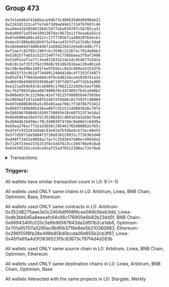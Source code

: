 ## Group 473

```0xe83bd509558e5f3f97c19d7e7bf9c0e56fbaaaf4
0x7e1eb464f41b6bace9db73cd89835d6d0d90eb22
0x2343d1322ceffe7ebf3d9ad49d17134fbf607c46
0xa94e41b5056615bdc5d77a5e65978fc5b703ca31
0x8abb972a55441891387dac9673e11f4eaa6a55cd
0x87eb906a88ca912cc17f7705bf1a480207b5ec61
0x4ec67d86e0b26b973a74acad35fd7a1324bc3da0
0x18ebe04d7dd8b4dbf1a50d228412e5e8c4d6cff1
0xf2ae7c82705c198fcbc3596c22267ac701de66b3
0x520257feb53cb2372407f41758bbbea3f9af3490
0x53dfe1ef1a77c3ea931832e14e1dcd546731b82a
0x0c8c2af35f2f62c99d8c953d62616aa130a961e8
0xc58c4ed9be1891fee97b5bcc0a3c969ea5152d7b
0xd015f33c9b1d7744991240dd14bc4f7353f34073
0x05af41ff065be6b8c9f9c6d8226ce418307e1a2e
0xdbbf0b49969359506a8f19ffd97fa4ffd2b3e909
0xe221ad59e03c8ca6809c176621221039c5eef50b
0xcfb2f8035abea8874006f0cd4740917bd1a940b2
0x986e03c9c2129dec42ef7d115fb0895b947565be
0x206564f247a168fb1487df66b6c017593fc40009
0xb97e68084b56a5c85e65aae766c7f3d78b753412
0x0b03f189b005d16ea86fc5515214d6036d8c707e
0x5b02667698401d395739893b18c607523f3e3da2
0x6b4608ae26e5fe135200202cd09163a3a58e7ba4
0x3b944b16d58ec70c348038747d6c9e86bfc6dd9a
0xb9aa276ac772e1d3650c295401765d90062e765c
0x4fefc915241b9a0c03e93afbfdbe8cb73ec40e55
0x577d5971de5884f2f39e830229931c7726363d40
0xd48ff34d1e4058ac7ac7c25d2647e08ec49416a2
0x7126f23ee237b253f8c5dd7613cc204796e9c0a8
0xb54392241ce19ce91af15ad703123d8ac72e78a8
```
<details>
<summary>Transactions:</summary>

Hashes: 

Wallet: 0xe83bd509558e5f3f97c19d7e7bf9c0e56fbaaaf4

       Hash: 0x4465db708aaf0fc1b23efb1e6a0cd5f7a9c8231f55fd6a156be16d9114bb90a3
         - source chain: Arbitrum
         - destination chain: Linea
         - project: Stargate
         - contract: 0x352d8275aae3e0c2404d9f68f6cee084b5beb3dd
         - value USD: 19.03592023
       Hash: 0xbe22695f534ee843145d3d90e2680253a91bf8d02c19d050b1853d1a3156423e
         - source chain: Arbitrum
         - destination chain: Linea
         - project: Stargate
         - contract: 0x352d8275aae3e0c2404d9f68f6cee084b5beb3dd
         - value USD: 289.090121078
       Hash: 0x7d7b5168502ce6b01fa3cf8177b9304e342dad1956d1cf7caf5b59763574394f
         - source chain: Linea
         - destination chain: Arbitrum
         - project: Merkly
         - contract: 0xdb3bb6d5a8eeeafc64c66c176900e6b82b23dd5f
       Hash: 0x127e85234bdcb37f6d922256bd25802be455bfc7007a6990010109f2b54b0088
         - source chain: Arbitrum
         - destination chain: BNB Chain
         - project: Stargate
         - contract: 0x352d8275aae3e0c2404d9f68f6cee084b5beb3dd
         - value USD: 1377.94542719
       Hash: 0xa45675216c30caba39546ec9c8f1c54e840e9d862c6aa9e603d4ec68db78cad0
         - source chain: BNB Chain
         - destination chain: Optimism
         - project: Stargate
         - contract: 0x6694340fc020c5e6b96567843da2df01b2ce1eb6
         - value USD: 1359.381224546
       Hash: 0x0753499246d6da61043b25939a2026f250ef11259477ebfad229857b7c4927d9
         - source chain: Arbitrum
         - destination chain: Optimism
         - project: Stargate
         - contract: 0x352d8275aae3e0c2404d9f68f6cee084b5beb3dd
         - value USD: 34267.267691089
       Hash: 0x1c0cf624cc013278f9a95a8d6ee85e045fef91473612f41d4ef555e4ff46ea7f
         - source chain: Optimism
         - destination chain: Base
         - project: Stargate
         - contract: 0x701a95707a0290ac8b90b3719e8ee5b210360883
         - value USD: 35567.165385227
       Hash: 0x8790e6e686a8040514abb622b98d709a57dd519fccd3a8c1cfa18c600d7d2c7f
         - source chain: Ethereum
         - destination chain: Linea
         - project: Stargate
         - contract: 0x296f55f8fb28e498b858d0bcda06d955b2cb3f97
         - value USD: 1838.628966795
       Hash: 0xccf2cce6f3ce5a1985423dffe282d54bdebbbe5d0a9f3668c652d81ac303b931
         - source chain: Linea
         - destination chain: Arbitrum
         - project: Stargate
         - contract: 0x45f1a95a4d3f3836523f5c83673c797f4d4d263b
         - value USD: 868.012822035
Wallet: 0x7e1eb464f41b6bace9db73cd89835d6d0d90eb22

       Hash:0x3a52e8470ffbf9d3c786bc37d1c14a19ad8781e7d7e1f3aaec4e0572a7e21ac1
         - source chain: Arbitrum
         - destination chain: Linea
         - project: Stargate
         - contract: 0x352d8275aae3e0c2404d9f68f6cee084b5beb3dd
         - value USD: 18.44433515
       Hash:0x7ccdfa4dc260f9130634106f00ac78a5c8dce5921472eec7c3ffcec6cc1af120
         - source chain: Arbitrum
         - destination chain: Linea
         - project: Stargate
         - contract: 0x352d8275aae3e0c2404d9f68f6cee084b5beb3dd
         - value USD: 289.50276326
       Hash:0x97fa858d899e1dfd2faac396dcfb777fd9b0fc85c705a2e3c957a46132d32e23
         - source chain: Linea
         - destination chain: Arbitrum
         - project: Merkly
         - contract: 0xdb3bb6d5a8eeeafc64c66c176900e6b82b23dd5f
       Hash:0x1d91a4b56be9d35b7cc8774d53d951a978afb51c9f921e42699ef27babe4b40c
         - source chain: Arbitrum
         - destination chain: BNB Chain
         - project: Stargate
         - contract: 0x352d8275aae3e0c2404d9f68f6cee084b5beb3dd
         - value USD: 1329.550630241
       Hash:0x87f53caf1b88e3aa3719deb20f0d9fb20807b3640356575798f36ea2a7856d70
         - source chain: BNB Chain
         - destination chain: Optimism
         - project: Stargate
         - contract: 0x6694340fc020c5e6b96567843da2df01b2ce1eb6
         - value USD: 1311.221182825
       Hash:0x40bede7bb7d2cfc946e5038aa21213ab3fa15df985b554a2899eb3e2415d1fba
         - source chain: Arbitrum
         - destination chain: Optimism
         - project: Stargate
         - contract: 0x352d8275aae3e0c2404d9f68f6cee084b5beb3dd
         - value USD: 35815.871625942
       Hash:0x60bbd4a1a6c16ff1450eace240e2cd5760c2b683da9e9584dcb8c76eece2634b
         - source chain: Optimism
         - destination chain: Base
         - project: Stargate
         - contract: 0x701a95707a0290ac8b90b3719e8ee5b210360883
         - value USD: 36986.588335901
       Hash:0x3a071f3cc450004331a4dd3a060e741221796a97313226d64b0c866ddab41637
         - source chain: Ethereum
         - destination chain: Linea
         - project: Stargate
         - contract: 0x296f55f8fb28e498b858d0bcda06d955b2cb3f97
         - value USD: 1719.981327229
       Hash:0x2a138a9855c1923b1e335f4fdc30420ef7d010f522742a445ceabdc3e2a79de7
         - source chain: Linea
         - destination chain: Arbitrum
         - project: Stargate
         - contract: 0x45f1a95a4d3f3836523f5c83673c797f4d4d263b
         - value USD: 745.415692259
Wallet: 0x2343d1322ceffe7ebf3d9ad49d17134fbf607c46

       Hash:0x47776468886713e5a64da42b82b5346199092808f4e5eb6c81737dd80ffbf878
         - source chain: Arbitrum
         - destination chain: Linea
         - project: Stargate
         - contract: 0x352d8275aae3e0c2404d9f68f6cee084b5beb3dd
         - value USD: 18.521619601
       Hash:0x45aafa967ae588f0a4b7934cf5928f9762760cf101cc87bb95e6a2724ad55db2
         - source chain: Arbitrum
         - destination chain: Linea
         - project: Stargate
         - contract: 0x352d8275aae3e0c2404d9f68f6cee084b5beb3dd
         - value USD: 291.015500599
       Hash:0xa962e6a31e83553b6c0ea9b496cbf82bbfe8009dbe777bcd60de4c07f5b23793
         - source chain: Linea
         - destination chain: Arbitrum
         - project: Merkly
         - contract: 0xdb3bb6d5a8eeeafc64c66c176900e6b82b23dd5f
       Hash:0x7461f568d61a94eeab3c21a3149e21e22bee1c6ec9de448e400060d93b46ab45
         - source chain: Arbitrum
         - destination chain: BNB Chain
         - project: Stargate
         - contract: 0x352d8275aae3e0c2404d9f68f6cee084b5beb3dd
         - value USD: 1598.426984528
       Hash:0x038554dbffaf492ac7b72f64541bd5826550d5113227c68318208d9aaa52eda6
         - source chain: BNB Chain
         - destination chain: Optimism
         - project: Stargate
         - contract: 0x6694340fc020c5e6b96567843da2df01b2ce1eb6
         - value USD: 1575.471606975
       Hash:0x9a073bab0017f1bb2f7f8eabcb472222c1083bb0755309acff9b2e8eefed196a
         - source chain: Arbitrum
         - destination chain: Optimism
         - project: Stargate
         - contract: 0x352d8275aae3e0c2404d9f68f6cee084b5beb3dd
         - value USD: 33159.170887761
       Hash:0x3da479664ac68ff80e16fb3821baef1661c6800807d702e7679a230c64a42b15
         - source chain: Optimism
         - destination chain: Base
         - project: Stargate
         - contract: 0x701a95707a0290ac8b90b3719e8ee5b210360883
         - value USD: 34600.163856475
       Hash:0xe286a5fde2b23eb934a5aa58dc84b1f57308e00743bb941fc8fe60781013d03b
         - source chain: Ethereum
         - destination chain: Linea
         - project: Stargate
         - contract: 0x296f55f8fb28e498b858d0bcda06d955b2cb3f97
         - value USD: 1926.736245629
       Hash:0x74b83c09f7e02cf533832cf591169ae260289edac99cf2f48a6206b183fd7f74
         - source chain: Linea
         - destination chain: Arbitrum
         - project: Stargate
         - contract: 0x45f1a95a4d3f3836523f5c83673c797f4d4d263b
         - value USD: 955.76275466
Wallet: 0xa94e41b5056615bdc5d77a5e65978fc5b703ca31

       Hash:0x68eaf072ffe9afccad7f0b1a81d7fcfebe1d4e797ec4eaf455bcb90c08e76cfd
         - source chain: Arbitrum
         - destination chain: Linea
         - project: Stargate
         - contract: 0x352d8275aae3e0c2404d9f68f6cee084b5beb3dd
         - value USD: 19.49905194
       Hash:0x14ef2832f037acafcc106cfca37a4cd1e9b645a65f0c86f387b2705ddeccf3d2
         - source chain: Arbitrum
         - destination chain: Linea
         - project: Stargate
         - contract: 0x352d8275aae3e0c2404d9f68f6cee084b5beb3dd
         - value USD: 20.145431517
       Hash:0x0f4cac728725daa48a57673779897c844569f44e62a189f5c8cbb96f6920e47f
         - source chain: Linea
         - destination chain: Arbitrum
         - project: Merkly
         - contract: 0xdb3bb6d5a8eeeafc64c66c176900e6b82b23dd5f
       Hash:0x7104eabb968969d4d0250b96489d9e9417a3dd700f567d12f3328359490ce05b
         - source chain: Arbitrum
         - destination chain: BNB Chain
         - project: Stargate
         - contract: 0x352d8275aae3e0c2404d9f68f6cee084b5beb3dd
         - value USD: 1399.440236806
       Hash:0xd8ed9043c6eaa8f4c232a7caf788fafc7c2d4991e7f4df30cd1214b526b91024
         - source chain: BNB Chain
         - destination chain: Optimism
         - project: Stargate
         - contract: 0x6694340fc020c5e6b96567843da2df01b2ce1eb6
         - value USD: 1387.30416753
       Hash:0x05460f3234c3f5f41d1eceb10b9ec95293e409853ebc3c6fe6265db8fb10f8f9
         - source chain: Arbitrum
         - destination chain: Optimism
         - project: Stargate
         - contract: 0x352d8275aae3e0c2404d9f68f6cee084b5beb3dd
         - value USD: 31912.424605567
       Hash:0x3c75619705077bc90393cac22672ff28bfc7004c8c1487244aadedd25ac3e5e2
         - source chain: Optimism
         - destination chain: Base
         - project: Stargate
         - contract: 0x701a95707a0290ac8b90b3719e8ee5b210360883
         - value USD: 33245.959823571
       Hash:0xe6009baccaa084a5ee77e102ac692b33677010c2775f320b8f85b23dc48841cc
         - source chain: Ethereum
         - destination chain: Linea
         - project: Stargate
         - contract: 0x296f55f8fb28e498b858d0bcda06d955b2cb3f97
         - value USD: 1837.596584774
       Hash:0xa66aad96dd615fbc4e72dde17274b6b74df44bdb760acfa3b7324171702bf3a5
         - source chain: Linea
         - destination chain: Arbitrum
         - project: Stargate
         - contract: 0x45f1a95a4d3f3836523f5c83673c797f4d4d263b
         - value USD: 831.424252334
Wallet: 0x8abb972a55441891387dac9673e11f4eaa6a55cd

       Hash:0x491b24876289f1bb7918e4f3d83005555a4cdf6e6d9aa2dcec33653fb7bb84dc
         - source chain: Arbitrum
         - destination chain: Linea
         - project: Stargate
         - contract: 0x352d8275aae3e0c2404d9f68f6cee084b5beb3dd
         - value USD: 18.778054144
       Hash:0xc915564eb0d34f61572041fb81ae720ffa6a730cca625704596a8e57e7c32b99
         - source chain: Arbitrum
         - destination chain: Linea
         - project: Stargate
         - contract: 0x352d8275aae3e0c2404d9f68f6cee084b5beb3dd
         - value USD: 23.006430754
       Hash:0xdccbc96db912e94ed989d5cf0acf276a0e9a6147041d148401031e84f241ea4c
         - source chain: Linea
         - destination chain: Optimism
         - project: Merkly
         - contract: 0xdb3bb6d5a8eeeafc64c66c176900e6b82b23dd5f
       Hash:0x49b754a06ce0d629fca6afea1cb2ef55081d8bba5fa28a64182f0aa6cddf5347
         - source chain: Arbitrum
         - destination chain: BNB Chain
         - project: Stargate
         - contract: 0x352d8275aae3e0c2404d9f68f6cee084b5beb3dd
         - value USD: 1616.05602498
       Hash:0xdb517b2ed7b433d897d916ecc1366b75c0c9e03299bc67529447b042435b227f
         - source chain: BNB Chain
         - destination chain: Optimism
         - project: Stargate
         - contract: 0x6694340fc020c5e6b96567843da2df01b2ce1eb6
         - value USD: 1598.468403429
       Hash:0x4bf58f8378c25135ec3bb8d6066451b777538242e284bb5c0cf78d69b1f86465
         - source chain: Arbitrum
         - destination chain: Optimism
         - project: Stargate
         - contract: 0x352d8275aae3e0c2404d9f68f6cee084b5beb3dd
         - value USD: 33540.082557057
       Hash:0x807fa4b0721d9de4e526659690f0efacc91563cb1352fa293f357d1ce13e58e3
         - source chain: Optimism
         - destination chain: Base
         - project: Stargate
         - contract: 0x701a95707a0290ac8b90b3719e8ee5b210360883
         - value USD: 35074.657493062
       Hash:0x30c9582cf526b2ffc4d1540f2c6d4e5a95b4f9fe60f23ad920604fd653754bc7
         - source chain: Ethereum
         - destination chain: Linea
         - project: Stargate
         - contract: 0x296f55f8fb28e498b858d0bcda06d955b2cb3f97
         - value USD: 1846.731940326
       Hash:0x73debe0ab94c8384cfffdc788427796bb0d0961a3a65e7114531cb8663151a66
         - source chain: Linea
         - destination chain: Arbitrum
         - project: Stargate
         - contract: 0x45f1a95a4d3f3836523f5c83673c797f4d4d263b
         - value USD: 869.653392029
Wallet: 0x87eb906a88ca912cc17f7705bf1a480207b5ec61

       Hash:0x8e01b07889c4095eddf7233fa2251087576b69ef1c9981986e7b26156d64e55c
         - source chain: Arbitrum
         - destination chain: Linea
         - project: Stargate
         - contract: 0x352d8275aae3e0c2404d9f68f6cee084b5beb3dd
         - value USD: 19.237420792
       Hash:0x10f5a6d277b3fbd32deaef301675b5ad82b548a5035e1077e837e7a22cb394e3
         - source chain: Arbitrum
         - destination chain: Linea
         - project: Stargate
         - contract: 0x352d8275aae3e0c2404d9f68f6cee084b5beb3dd
         - value USD: 20.360675179
       Hash:0xa5bf661644aed911412f717a6ea57623118909661433678f57f388d52c9064c3
         - source chain: Linea
         - destination chain: Optimism
         - project: Merkly
         - contract: 0xdb3bb6d5a8eeeafc64c66c176900e6b82b23dd5f
       Hash:0x3c139a5832a627f0bdf7461eb78bd7501e023de0cd644bdfb07339477a31397f
         - source chain: Arbitrum
         - destination chain: BNB Chain
         - project: Stargate
         - contract: 0x352d8275aae3e0c2404d9f68f6cee084b5beb3dd
         - value USD: 1339.159313133
       Hash:0x42fac55e02d7cec4f77f67b3c7b2cf474fefa81b5d7f782f61e393ade7a94763
         - source chain: BNB Chain
         - destination chain: Optimism
         - project: Stargate
         - contract: 0x6694340fc020c5e6b96567843da2df01b2ce1eb6
         - value USD: 1322.893968202
       Hash:0x7c014cac85932bbbe1918e90515447bbdcf68d8a3df4bda1251dcbfc4aa2e3f5
         - source chain: Arbitrum
         - destination chain: Optimism
         - project: Stargate
         - contract: 0x352d8275aae3e0c2404d9f68f6cee084b5beb3dd
         - value USD: 34776.035644852
       Hash:0xed9cb97dd9ffb8c3a2502202f41725da0278c36d93a23d341c17632fbe9193c7
         - source chain: Optimism
         - destination chain: Base
         - project: Stargate
         - contract: 0x701a95707a0290ac8b90b3719e8ee5b210360883
         - value USD: 36020.337281088
       Hash:0x03ac835c315245e1f70af65914f9f7226702b3352fcfc519aa5eeede7b1603a8
         - source chain: Ethereum
         - destination chain: Linea
         - project: Stargate
         - contract: 0x296f55f8fb28e498b858d0bcda06d955b2cb3f97
         - value USD: 1841.200786455
       Hash:0x546386e633d15dcdbbc78b078dfb184d06e9fc425c4c35188ce8c4d1e1015bcc
         - source chain: Linea
         - destination chain: Arbitrum
         - project: Stargate
         - contract: 0x45f1a95a4d3f3836523f5c83673c797f4d4d263b
         - value USD: 876.199734142
Wallet: 0x4ec67d86e0b26b973a74acad35fd7a1324bc3da0

       Hash:0x2e12615bc4fb7126a88c32ff88db92d2b0528e07d1927853170a0c956e3fe753
         - source chain: Arbitrum
         - destination chain: Linea
         - project: Stargate
         - contract: 0x352d8275aae3e0c2404d9f68f6cee084b5beb3dd
         - value USD: 19.544676413
       Hash:0x3973de42359e3c1959568e53db4aec65f3271439ea8d379f08ad335bb1386f9d
         - source chain: Arbitrum
         - destination chain: Linea
         - project: Stargate
         - contract: 0x352d8275aae3e0c2404d9f68f6cee084b5beb3dd
         - value USD: 23.004607042
       Hash:0x69cbf25b1ddaac0b61a7ab82995dd9c2f7e7283abf182bcaaf44fde71d6930e1
         - source chain: Linea
         - destination chain: Optimism
         - project: Merkly
         - contract: 0xdb3bb6d5a8eeeafc64c66c176900e6b82b23dd5f
       Hash:0xaa69b33a91b7997558e09e21448364dc03be44870fe36603354e44a5d2bcc688
         - source chain: Arbitrum
         - destination chain: BNB Chain
         - project: Stargate
         - contract: 0x352d8275aae3e0c2404d9f68f6cee084b5beb3dd
         - value USD: 1284.577777622
       Hash:0xe37ebb0a4a9264d9596db29ea22a6fe621d5d967d08a8c70370a9c5a3db1411f
         - source chain: BNB Chain
         - destination chain: Optimism
         - project: Stargate
         - contract: 0x6694340fc020c5e6b96567843da2df01b2ce1eb6
         - value USD: 1271.650489592
       Hash:0x531befc00fba7c7f9cf3a9327b4de991fd0701fd0adc12bb3a53e325aa7ec573
         - source chain: Arbitrum
         - destination chain: Optimism
         - project: Stargate
         - contract: 0x352d8275aae3e0c2404d9f68f6cee084b5beb3dd
         - value USD: 35392.992809532
       Hash:0x0b841b07064a7666dc87b0b66f4a5b27d6dbbe6ff823cdcfc26a20556366d918
         - source chain: Optimism
         - destination chain: Base
         - project: Stargate
         - contract: 0x701a95707a0290ac8b90b3719e8ee5b210360883
         - value USD: 36583.687263404
       Hash:0xd266722b2bc77769a7ac07979db237197e835aac1aa7a002a0d04840004a84db
         - source chain: Ethereum
         - destination chain: Linea
         - project: Stargate
         - contract: 0x296f55f8fb28e498b858d0bcda06d955b2cb3f97
         - value USD: 1718.134045301
       Hash:0x81aed3dcc6d31f21902d12c636ddedeabc06c883936f5365388567c43d826101
         - source chain: Linea
         - destination chain: Arbitrum
         - project: Stargate
         - contract: 0x45f1a95a4d3f3836523f5c83673c797f4d4d263b
         - value USD: 709.6695555
Wallet: 0x18ebe04d7dd8b4dbf1a50d228412e5e8c4d6cff1

       Hash:0x48eb114ddf8a982d464844977ddfa62f9ac2d72596f202b790a720914b769c76
         - source chain: Arbitrum
         - destination chain: Linea
         - project: Stargate
         - contract: 0x352d8275aae3e0c2404d9f68f6cee084b5beb3dd
         - value USD: 20.548297244
       Hash:0x116d4f06475855e2d35d591ba88acf32f62b871549d0e6b192c4e762a23db5ea
         - source chain: Arbitrum
         - destination chain: Linea
         - project: Stargate
         - contract: 0x352d8275aae3e0c2404d9f68f6cee084b5beb3dd
         - value USD: 20.656394535
       Hash:0x438fbba5a0cc290ef70e6cca94c6f30faab2e62c4ed7b76634de50fe7a3e26c2
         - source chain: Linea
         - destination chain: Base
         - project: Merkly
         - contract: 0xdb3bb6d5a8eeeafc64c66c176900e6b82b23dd5f
       Hash:0xeabe438ad82f4a25c321aaf0447c6eb97340247c3e56f7d986ba0ec1ce1448b6
         - source chain: Arbitrum
         - destination chain: BNB Chain
         - project: Stargate
         - contract: 0x352d8275aae3e0c2404d9f68f6cee084b5beb3dd
         - value USD: 1474.802108842
       Hash:0x05835f98eca3f9a9c0cfc0cd43770298d35b8921086e3681d0d04bfff8a03a62
         - source chain: BNB Chain
         - destination chain: Optimism
         - project: Stargate
         - contract: 0x6694340fc020c5e6b96567843da2df01b2ce1eb6
         - value USD: 1452.787442376
       Hash:0xe3f268f8b607f77285fe87e6ab4d3ddd1228878821da0e756d87dcd4c01d4aa0
         - source chain: Arbitrum
         - destination chain: Optimism
         - project: Stargate
         - contract: 0x352d8275aae3e0c2404d9f68f6cee084b5beb3dd
         - value USD: 33975.505511942
       Hash:0x80b6d47df7825d5c13c72efe9e0eb9e335b8f588349599ec1985040f5b9f3c27
         - source chain: Optimism
         - destination chain: Base
         - project: Stargate
         - contract: 0x701a95707a0290ac8b90b3719e8ee5b210360883
         - value USD: 35360.654397411
       Hash:0x6834415bb02ed5e2c8a529acaf1be1782fb718627333fb2112ba4978f754664d
         - source chain: Ethereum
         - destination chain: Linea
         - project: Stargate
         - contract: 0x296f55f8fb28e498b858d0bcda06d955b2cb3f97
         - value USD: 1814.052528747
       Hash:0xf50895674edcd337ca6851d92f6054f91bf5c46d2077ae1d108fa3e767fe755a
         - source chain: Linea
         - destination chain: Arbitrum
         - project: Stargate
         - contract: 0x45f1a95a4d3f3836523f5c83673c797f4d4d263b
         - value USD: 849.302573893
Wallet: 0xf2ae7c82705c198fcbc3596c22267ac701de66b3

       Hash:0xeec82a2a150ff84eb23c48e8fc51e012a986d6e8b53d6652e6bacfa00b4a56e6
         - source chain: Arbitrum
         - destination chain: Linea
         - project: Stargate
         - contract: 0x352d8275aae3e0c2404d9f68f6cee084b5beb3dd
         - value USD: 19.464222439
       Hash:0x015e7e00ecc464c183443438da479588e464a4e0c028dc8b8e8a3f6dc8b81761
         - source chain: Arbitrum
         - destination chain: Linea
         - project: Stargate
         - contract: 0x352d8275aae3e0c2404d9f68f6cee084b5beb3dd
         - value USD: 22.241953475
       Hash:0xc61c6a62e413bb9b7fc4442a5380b58583e391eb371fed55bc251f847cb8d643
         - source chain: Linea
         - destination chain: Optimism
         - project: Merkly
         - contract: 0xdb3bb6d5a8eeeafc64c66c176900e6b82b23dd5f
       Hash:0x92a571e59867b705a3761113b8a6a356f17f4ce34146efb54fadf384dde4d440
         - source chain: Arbitrum
         - destination chain: BNB Chain
         - project: Stargate
         - contract: 0x352d8275aae3e0c2404d9f68f6cee084b5beb3dd
         - value USD: 1348.565250254
       Hash:0x44c89491bf327bcabf4373eb9081b5472d3d33248d848544c70809811c823809
         - source chain: BNB Chain
         - destination chain: Optimism
         - project: Stargate
         - contract: 0x6694340fc020c5e6b96567843da2df01b2ce1eb6
         - value USD: 1327.000040248
       Hash:0xa8bb3edf8e85262ce1c94297243094c78d53c5403ac7ecc0a285c0e99fbe6109
         - source chain: Arbitrum
         - destination chain: Optimism
         - project: Stargate
         - contract: 0x352d8275aae3e0c2404d9f68f6cee084b5beb3dd
         - value USD: 33228.479216963
       Hash:0xf69237ff2bbaeec4d641ca450287316950b49d1a32f2d828fbeead06309ec3b9
         - source chain: Optimism
         - destination chain: Base
         - project: Stargate
         - contract: 0x701a95707a0290ac8b90b3719e8ee5b210360883
         - value USD: 34502.51043197
       Hash:0x0d1d7ee93b41d43ffabec5fa968efff0ee55710034deae68708e510efefec989
         - source chain: Ethereum
         - destination chain: Linea
         - project: Stargate
         - contract: 0x296f55f8fb28e498b858d0bcda06d955b2cb3f97
         - value USD: 1766.09240234
       Hash:0xd8219d637800ef66bbd35f110f710dbf63f20c6e3f4fe51181733406d2642047
         - source chain: Linea
         - destination chain: Arbitrum
         - project: Stargate
         - contract: 0x45f1a95a4d3f3836523f5c83673c797f4d4d263b
         - value USD: 795.023219172
Wallet: 0x520257feb53cb2372407f41758bbbea3f9af3490

       Hash:0xd516d9f0a541ff5afcaca9d383fe6304d74ee1768945c3599844de6efdac0b50
         - source chain: Arbitrum
         - destination chain: Linea
         - project: Stargate
         - contract: 0x352d8275aae3e0c2404d9f68f6cee084b5beb3dd
         - value USD: 19.192566512
       Hash:0xbf8c71ebe678845c645a227b4f64ef064f84639c0126ef5dc3561de05fc8a5e5
         - source chain: Arbitrum
         - destination chain: Linea
         - project: Stargate
         - contract: 0x352d8275aae3e0c2404d9f68f6cee084b5beb3dd
         - value USD: 22.030984958
       Hash:0x6bd3a52df8fd55da9714e3692bbe496ea0c26a78f3efabb1ffb34884056aa7b1
         - source chain: Linea
         - destination chain: Base
         - project: Merkly
         - contract: 0xdb3bb6d5a8eeeafc64c66c176900e6b82b23dd5f
       Hash:0xf8692dd0feabab607e8032a9b4f8d23bc6ebdce5671fcec9e03bc425a383fed8
         - source chain: Arbitrum
         - destination chain: BNB Chain
         - project: Stargate
         - contract: 0x352d8275aae3e0c2404d9f68f6cee084b5beb3dd
         - value USD: 1527.648357751
       Hash:0x65aa28dbe0634a77214b2bb8e9b9ea7842440a489052554f335a72ac43d96b15
         - source chain: BNB Chain
         - destination chain: Optimism
         - project: Stargate
         - contract: 0x6694340fc020c5e6b96567843da2df01b2ce1eb6
         - value USD: 1511.3299341
       Hash:0x8f7a6679a585d82d3e2e3feb5decc0c216345219c45b3167a5708689e2697344
         - source chain: Arbitrum
         - destination chain: Optimism
         - project: Stargate
         - contract: 0x352d8275aae3e0c2404d9f68f6cee084b5beb3dd
         - value USD: 31153.844973143
       Hash:0x4dfc29eac1bb0196a314f9906be30de06a3b2cbde87fe736372e78ba4cb42ae7
         - source chain: Optimism
         - destination chain: Base
         - project: Stargate
         - contract: 0x701a95707a0290ac8b90b3719e8ee5b210360883
         - value USD: 32565.898657278
       Hash:0x740811c3a5b9b174ce97f7188097752a7a052ba01e38eb200c90a19213c82335
         - source chain: Ethereum
         - destination chain: Linea
         - project: Stargate
         - contract: 0x296f55f8fb28e498b858d0bcda06d955b2cb3f97
         - value USD: 1741.209968102
       Hash:0xa675af860c54d868fc22a7681601047db4cd94e07c8c9346c1874b0e8b424f1c
         - source chain: Linea
         - destination chain: Arbitrum
         - project: Stargate
         - contract: 0x45f1a95a4d3f3836523f5c83673c797f4d4d263b
         - value USD: 727.469939533
Wallet: 0x53dfe1ef1a77c3ea931832e14e1dcd546731b82a

       Hash:0x38f546906ffed9d43564949c65459ddb2dc0faf34f4e2aeec57755125911eb54
         - source chain: Arbitrum
         - destination chain: Linea
         - project: Stargate
         - contract: 0x352d8275aae3e0c2404d9f68f6cee084b5beb3dd
         - value USD: 19.925416531
       Hash:0xe09b0f98cb181f428141affc114e77704f97df8bbc3dd811dc06af5b1a9302c3
         - source chain: Arbitrum
         - destination chain: Linea
         - project: Stargate
         - contract: 0x352d8275aae3e0c2404d9f68f6cee084b5beb3dd
         - value USD: 21.704387029
       Hash:0x15609955bb1a337c656a12186c4e3346e4bbeb49d1e6f7d1691d8a9e848f097f
         - source chain: Linea
         - destination chain: Optimism
         - project: Merkly
         - contract: 0xdb3bb6d5a8eeeafc64c66c176900e6b82b23dd5f
       Hash:0x6cc982d092ba5e350dda977dbce6dad8bcb4d833ca7ccc7ea09b70450a1676db
         - source chain: Arbitrum
         - destination chain: BNB Chain
         - project: Stargate
         - contract: 0x352d8275aae3e0c2404d9f68f6cee084b5beb3dd
         - value USD: 1297.941831285
       Hash:0x6a7142ae591001b18f1df42f0028cb28536d07b8ee60d25f693ac1325908f6e3
         - source chain: BNB Chain
         - destination chain: Optimism
         - project: Stargate
         - contract: 0x6694340fc020c5e6b96567843da2df01b2ce1eb6
         - value USD: 1279.498851111
       Hash:0xfba3c6e602c1a9dcc4a72dc154a1235f95e8f5ddda8f72eba0315e9c9bf24466
         - source chain: Arbitrum
         - destination chain: Optimism
         - project: Stargate
         - contract: 0x352d8275aae3e0c2404d9f68f6cee084b5beb3dd
         - value USD: 31174.684989884
       Hash:0x586dc5f42d785fb64eb1ac3ccf36948c8ea03cbda3e24603c2bd88343e16fb4b
         - source chain: Optimism
         - destination chain: Base
         - project: Stargate
         - contract: 0x701a95707a0290ac8b90b3719e8ee5b210360883
         - value USD: 31059.551462097
       Hash:0x0554ed4c068a9a0dd5faed437135aa81a3aafb1d6e12981fed093e5ca94f3e6e
         - source chain: Ethereum
         - destination chain: Linea
         - project: Stargate
         - contract: 0x296f55f8fb28e498b858d0bcda06d955b2cb3f97
         - value USD: 1984.856167479
       Hash:0x1987812381015b654869441f164369370158da438e459c6714d8aef0038af85d
         - source chain: Linea
         - destination chain: Arbitrum
         - project: Stargate
         - contract: 0x45f1a95a4d3f3836523f5c83673c797f4d4d263b
         - value USD: 1014.817236042
Wallet: 0x0c8c2af35f2f62c99d8c953d62616aa130a961e8

       Hash:0x7b804e5c9214e8d646e09383ddb18067d635c79c7e14cb460cc8fcca006c06fc
         - source chain: Arbitrum
         - destination chain: Linea
         - project: Stargate
         - contract: 0x352d8275aae3e0c2404d9f68f6cee084b5beb3dd
         - value USD: 20.102555388
       Hash:0xbb228b1e95205180a18894f2874a9ff5edb871664dd6b5fe7a2984ca161b96d4
         - source chain: Arbitrum
         - destination chain: Linea
         - project: Stargate
         - contract: 0x352d8275aae3e0c2404d9f68f6cee084b5beb3dd
         - value USD: 21.327778113
       Hash:0xda6c876c12a86924af756c503d355bcbca78787e2ee39e96f143154cb169865c
         - source chain: Linea
         - destination chain: Arbitrum
         - project: Merkly
         - contract: 0xdb3bb6d5a8eeeafc64c66c176900e6b82b23dd5f
       Hash:0x4603ded5c789367e7c961509b9c48b61bc2cf1f78246632e8b4bfe08af146f36
         - source chain: Arbitrum
         - destination chain: BNB Chain
         - project: Stargate
         - contract: 0x352d8275aae3e0c2404d9f68f6cee084b5beb3dd
         - value USD: 1482.850028262
       Hash:0x547f73444572da222aab461774a7ed198964f2180e0befb20188390dffd2c9f2
         - source chain: BNB Chain
         - destination chain: Optimism
         - project: Stargate
         - contract: 0x6694340fc020c5e6b96567843da2df01b2ce1eb6
         - value USD: 1466.082277569
       Hash:0xf5a7b0715964d45604fb41c50e001383ededeae2464938bd0b1425197388e5f5
         - source chain: Arbitrum
         - destination chain: Optimism
         - project: Stargate
         - contract: 0x352d8275aae3e0c2404d9f68f6cee084b5beb3dd
         - value USD: 34564.537184789
       Hash:0x30df82cad02823a10f6f68beee9073867191e4c016f564d20d23e4861404fdc8
         - source chain: Optimism
         - destination chain: Base
         - project: Stargate
         - contract: 0x701a95707a0290ac8b90b3719e8ee5b210360883
         - value USD: 35892.696303458
       Hash:0x51f0ecbb81adc18d24e8dde70e174d549255ce113b176e2030bd7f7a1308dab8
         - source chain: Ethereum
         - destination chain: Linea
         - project: Stargate
         - contract: 0x296f55f8fb28e498b858d0bcda06d955b2cb3f97
         - value USD: 1772.075535483
       Hash:0xf0608e59cd22de60432b00ac8d9f68679be751d93abdebc982ce253883522b24
         - source chain: Linea
         - destination chain: Arbitrum
         - project: Stargate
         - contract: 0x45f1a95a4d3f3836523f5c83673c797f4d4d263b
         - value USD: 778.095117344
Wallet: 0xc58c4ed9be1891fee97b5bcc0a3c969ea5152d7b

       Hash:0xb531f17642c1518cbba58138a7ae1dfc12f6d7ffa29871ead41661dd3ae7dd42
         - source chain: Arbitrum
         - destination chain: Linea
         - project: Stargate
         - contract: 0x352d8275aae3e0c2404d9f68f6cee084b5beb3dd
         - value USD: 21.835525535
       Hash:0x3c91370c3f21eefd77fe7ff3e455e3fa209bf50a2ec50edf82d0f2a7e20734b4
         - source chain: Arbitrum
         - destination chain: Linea
         - project: Stargate
         - contract: 0x352d8275aae3e0c2404d9f68f6cee084b5beb3dd
         - value USD: 20.576057425
       Hash:0xb4014d4714ddbcd96873243bf49746f2a6ea6fbbc6440bcffbe2dfe28e2fd140
         - source chain: Linea
         - destination chain: Optimism
         - project: Merkly
         - contract: 0xdb3bb6d5a8eeeafc64c66c176900e6b82b23dd5f
       Hash:0xcd50bbb0eb83070ea42b8f4cde389293763905979dabca63e895defcb5fe5d3e
         - source chain: Arbitrum
         - destination chain: BNB Chain
         - project: Stargate
         - contract: 0x352d8275aae3e0c2404d9f68f6cee084b5beb3dd
         - value USD: 1410.56903065
       Hash:0xf55139977824b30c1e15c893cb290a28d4c378e118f08d74686700b6ea912ca4
         - source chain: BNB Chain
         - destination chain: Optimism
         - project: Stargate
         - contract: 0x6694340fc020c5e6b96567843da2df01b2ce1eb6
         - value USD: 1393.167779969
       Hash:0x39c728e67c8bc1921932713cb8348b97a1a682f29650827e1dbf0f0745e12ddd
         - source chain: Arbitrum
         - destination chain: Optimism
         - project: Stargate
         - contract: 0x352d8275aae3e0c2404d9f68f6cee084b5beb3dd
         - value USD: 36642.654215521
       Hash:0xa7c965dc22a02b754a299d2d9b50a5859aceaa40c4a63282aaaa312bf104aad7
         - source chain: Optimism
         - destination chain: Base
         - project: Stargate
         - contract: 0x701a95707a0290ac8b90b3719e8ee5b210360883
         - value USD: 37931.537913719
       Hash:0xb4eaf353dee8e7d10abc593214bf8ed32278e2d8dfdcb0a7657f9609bbe6f3ba
         - source chain: Ethereum
         - destination chain: Linea
         - project: Stargate
         - contract: 0x296f55f8fb28e498b858d0bcda06d955b2cb3f97
         - value USD: 1770.579529317
       Hash:0x867faff36443672a77dd2609f8d0cdcd15769223bd0a3f4824a78e25bee1cb31
         - source chain: Linea
         - destination chain: Arbitrum
         - project: Stargate
         - contract: 0x45f1a95a4d3f3836523f5c83673c797f4d4d263b
         - value USD: 755.897536809
Wallet: 0xd015f33c9b1d7744991240dd14bc4f7353f34073

       Hash:0xe1ea2d70aabbff7a9d7dfc950dc2a2025ae6e3b209eafc775e0965a5bdbc9d0c
         - source chain: Arbitrum
         - destination chain: Linea
         - project: Stargate
         - contract: 0x352d8275aae3e0c2404d9f68f6cee084b5beb3dd
         - value USD: 21.856148856
       Hash:0x1f237d20715829e23c2612cc12a69237e77d7604e75fba1e90e69bed81d35584
         - source chain: Arbitrum
         - destination chain: Linea
         - project: Stargate
         - contract: 0x352d8275aae3e0c2404d9f68f6cee084b5beb3dd
         - value USD: 20.19062921
       Hash:0x38922cc05383815a24bb6982d7586cb096be68c6b54cf8a2c7eb83309f54b673
         - source chain: Linea
         - destination chain: Base
         - project: Merkly
         - contract: 0xdb3bb6d5a8eeeafc64c66c176900e6b82b23dd5f
       Hash:0x73fc011b13ee113df81283bc5af323cdc4af09f2f66d5c44e770caa2b6d918ff
         - source chain: Arbitrum
         - destination chain: BNB Chain
         - project: Stargate
         - contract: 0x352d8275aae3e0c2404d9f68f6cee084b5beb3dd
         - value USD: 1585.017160042
       Hash:0x8cd3749ea9a72e0a28e8804ece4176599440303280c11284fc91260866933eb1
         - source chain: BNB Chain
         - destination chain: Optimism
         - project: Stargate
         - contract: 0x6694340fc020c5e6b96567843da2df01b2ce1eb6
         - value USD: 1571.745252039
       Hash:0x34fd1a045111561a2eeec7e5fbe980af9db4c5bbc75e4e06b2996dcc2d9ca716
         - source chain: Arbitrum
         - destination chain: Optimism
         - project: Stargate
         - contract: 0x352d8275aae3e0c2404d9f68f6cee084b5beb3dd
         - value USD: 32998.159741649
       Hash:0xb34155d8d008799250d9129c151c5741d11f7c2fd5ee83bc126545ee1e00aef3
         - source chain: Optimism
         - destination chain: Base
         - project: Stargate
         - contract: 0x701a95707a0290ac8b90b3719e8ee5b210360883
         - value USD: 34515.358897548
       Hash:0x0d63317659021238fe727ebbe09e5fd0e520cef44ac8fb8726f1167746bd1d3b
         - source chain: Ethereum
         - destination chain: Linea
         - project: Stargate
         - contract: 0x296f55f8fb28e498b858d0bcda06d955b2cb3f97
         - value USD: 1752.28651454
       Hash:0xeb5be70bfd1151d22987c17deca664e6c20d0646c935fd6e1d2992962cb35efc
         - source chain: Linea
         - destination chain: Arbitrum
         - project: Stargate
         - contract: 0x45f1a95a4d3f3836523f5c83673c797f4d4d263b
         - value USD: 735.767352221
Wallet: 0x05af41ff065be6b8c9f9c6d8226ce418307e1a2e

       Hash:0x767a2d4426c5fd64bb9ed60e5691bc3112d5b2e53da3ada09badfeb595119ba0
         - source chain: Arbitrum
         - destination chain: Linea
         - project: Stargate
         - contract: 0x352d8275aae3e0c2404d9f68f6cee084b5beb3dd
         - value USD: 20.737939758
       Hash:0x36b7abcaa4253324240cc5edb74a478d927acc4aca9a0b45b9fe7136fdb85c77
         - source chain: Arbitrum
         - destination chain: Linea
         - project: Stargate
         - contract: 0x352d8275aae3e0c2404d9f68f6cee084b5beb3dd
         - value USD: 301.806037456
       Hash:0xa28a6b6e0dacf5bd8285a8200fe20416d553199fac8a75bb443c29ef0277eebe
         - source chain: Linea
         - destination chain: Base
         - project: Merkly
         - contract: 0xdb3bb6d5a8eeeafc64c66c176900e6b82b23dd5f
       Hash:0x62842e2c0074bceab6b5fa6fdfdd0c705bdee4c1ae874cdabb0c22243ae7be14
         - source chain: Arbitrum
         - destination chain: BNB Chain
         - project: Stargate
         - contract: 0x352d8275aae3e0c2404d9f68f6cee084b5beb3dd
         - value USD: 1580.223349604
       Hash:0x73d08cd423da5cee435ffbed9618c0661da2511cdcafc74d95d16be01eef6998
         - source chain: BNB Chain
         - destination chain: Optimism
         - project: Stargate
         - contract: 0x6694340fc020c5e6b96567843da2df01b2ce1eb6
         - value USD: 1560.994131071
       Hash:0x59326374776c50531fd124a9e0c613757e64e8d86770bb507e5490cffae22a22
         - source chain: Arbitrum
         - destination chain: Optimism
         - project: Stargate
         - contract: 0x352d8275aae3e0c2404d9f68f6cee084b5beb3dd
         - value USD: 31908.059197163
       Hash:0x9b6d35ddff54a326eab229bf14ebe6cbc8e0613b07cf5b90bb5685fe3eda6ac5
         - source chain: Optimism
         - destination chain: Base
         - project: Stargate
         - contract: 0x701a95707a0290ac8b90b3719e8ee5b210360883
         - value USD: 33399.997532143
       Hash:0xcae680309b5ec710c6b43a6b69d2b171d70cca227825e785b9ae623c31ac34cb
         - source chain: Ethereum
         - destination chain: Linea
         - project: Stargate
         - contract: 0x296f55f8fb28e498b858d0bcda06d955b2cb3f97
         - value USD: 1917.689805268
       Hash:0x3732e93441345d9bea23c7f55df8d3e6b5d4d98dd30b1f48ad05d05174a4fba2
         - source chain: Linea
         - destination chain: Arbitrum
         - project: Stargate
         - contract: 0x45f1a95a4d3f3836523f5c83673c797f4d4d263b
         - value USD: 940.895891555
Wallet: 0xdbbf0b49969359506a8f19ffd97fa4ffd2b3e909

       Hash:0x3706c3b67b7da5d735d1575042b9828dfe470dc44c6829625bb36d800e9d732f
         - source chain: Arbitrum
         - destination chain: Linea
         - project: Stargate
         - contract: 0x352d8275aae3e0c2404d9f68f6cee084b5beb3dd
         - value USD: 21.216896611
       Hash:0x5ad46acaab83442662a81fed3721c9daa635f86f9ed4f5e26a71f7633552f918
         - source chain: Arbitrum
         - destination chain: Linea
         - project: Stargate
         - contract: 0x352d8275aae3e0c2404d9f68f6cee084b5beb3dd
         - value USD: 22.465592406
       Hash:0x0186aba6cead473d0feb69610bdc43c3d485e40849421a28e1cefb3c4230c63f
         - source chain: Linea
         - destination chain: Base
         - project: Merkly
         - contract: 0xdb3bb6d5a8eeeafc64c66c176900e6b82b23dd5f
       Hash:0xb8ac8096be0bdb254f69b068aa9fe3fae212cefc46bc65fa56a2e5164c609078
         - source chain: Arbitrum
         - destination chain: BNB Chain
         - project: Stargate
         - contract: 0x352d8275aae3e0c2404d9f68f6cee084b5beb3dd
         - value USD: 1384.24010896
       Hash:0xe2529ba095d3e5a33e2e0cdc5f1d928e1c1ab8028f587fdec47736bdf52a9786
         - source chain: BNB Chain
         - destination chain: Optimism
         - project: Stargate
         - contract: 0x6694340fc020c5e6b96567843da2df01b2ce1eb6
         - value USD: 1366.778014497
       Hash:0xb073669ce2c4852a7178660b6b4262ae10ecffa41502f04d6d4e7a817611374b
         - source chain: Arbitrum
         - destination chain: Optimism
         - project: Stargate
         - contract: 0x352d8275aae3e0c2404d9f68f6cee084b5beb3dd
         - value USD: 31209.784683589
       Hash:0x74f5f6a9e5cccfb1183ba5eaa25617b931e97f2e9954293accbb3135e8b5d731
         - source chain: Optimism
         - destination chain: Base
         - project: Stargate
         - contract: 0x701a95707a0290ac8b90b3719e8ee5b210360883
         - value USD: 32493.093190303
       Hash:0x8af84e44ba7575ee08e29fa962e58e273f657c1b59ae81daf381d3559111ad1b
         - source chain: Ethereum
         - destination chain: Linea
         - project: Stargate
         - contract: 0x296f55f8fb28e498b858d0bcda06d955b2cb3f97
         - value USD: 1699.165493282
       Hash:0xdcf0f103bfdd73f67a2acc7920a6588045d0e1035c8903f45b97da3ee5a89c93
         - source chain: Linea
         - destination chain: Arbitrum
         - project: Stargate
         - contract: 0x45f1a95a4d3f3836523f5c83673c797f4d4d263b
         - value USD: 743.319002931
Wallet: 0xe221ad59e03c8ca6809c176621221039c5eef50b

       Hash:0xede6b9913345d461b8db6b064a9d7eb0e9a824fad3c163be3564b3e0e9d93d66
         - source chain: Arbitrum
         - destination chain: Linea
         - project: Stargate
         - contract: 0x352d8275aae3e0c2404d9f68f6cee084b5beb3dd
         - value USD: 20.682716043
       Hash:0xdb0478e4a74bfc93156b66cf213e05582e00f6e25498c79911bc6ecdac22ff46
         - source chain: Arbitrum
         - destination chain: Linea
         - project: Stargate
         - contract: 0x352d8275aae3e0c2404d9f68f6cee084b5beb3dd
         - value USD: 308.264054725
       Hash:0x7287e7f0ecca290269d1fc27590d14a2c52ae3e2909a03da3e0f8a847b138f7f
         - source chain: Linea
         - destination chain: Optimism
         - project: Merkly
         - contract: 0xdb3bb6d5a8eeeafc64c66c176900e6b82b23dd5f
       Hash:0x30e39d495d6ba1233b68d97558d1a496ac5135924ffbba7e24cc3c030abf387a
         - source chain: Arbitrum
         - destination chain: BNB Chain
         - project: Stargate
         - contract: 0x352d8275aae3e0c2404d9f68f6cee084b5beb3dd
         - value USD: 1374.20266124
       Hash:0x3ab9af0c103b40f1f01b9082b2e59acf0c008aec7890c495e6bad9bbb46f0e24
         - source chain: BNB Chain
         - destination chain: Optimism
         - project: Stargate
         - contract: 0x6694340fc020c5e6b96567843da2df01b2ce1eb6
         - value USD: 1352.828332862
       Hash:0xced651ac9820956298a85dff8e8a60acd8fba327bdfd797074ff2da091c894b8
         - source chain: Arbitrum
         - destination chain: Optimism
         - project: Stargate
         - contract: 0x352d8275aae3e0c2404d9f68f6cee084b5beb3dd
         - value USD: 33314.808475581
       Hash:0x6f5cafe753fa42d5fb1145cacc23ba71a71e6fb9c390a0d7354390138f03753f
         - source chain: Optimism
         - destination chain: Base
         - project: Stargate
         - contract: 0x701a95707a0290ac8b90b3719e8ee5b210360883
         - value USD: 34522.465320669
       Hash:0x7d58fbe5a1db3a18f1a5f0168cb0371738b8dffa950471c8ffc3cb599447f023
         - source chain: Ethereum
         - destination chain: Linea
         - project: Stargate
         - contract: 0x296f55f8fb28e498b858d0bcda06d955b2cb3f97
         - value USD: 1729.802046094
       Hash:0x395bff59d2ff199f8925bff0bb9dc834a82eba87993ed18ad4be555528c83d83
         - source chain: Linea
         - destination chain: Arbitrum
         - project: Stargate
         - contract: 0x45f1a95a4d3f3836523f5c83673c797f4d4d263b
         - value USD: 757.018215144
Wallet: 0xcfb2f8035abea8874006f0cd4740917bd1a940b2

       Hash:0x4f616263d7e6c4348b4532b08db0fa33501149c6e8a7fa43a7bae124194008a1
         - source chain: Arbitrum
         - destination chain: Linea
         - project: Stargate
         - contract: 0x352d8275aae3e0c2404d9f68f6cee084b5beb3dd
         - value USD: 21.568452346
       Hash:0x3d2d146f902b4dd2a2e05bd93b118a5c3af2bdb53bb2e34c3403d55de27b9f52
         - source chain: Arbitrum
         - destination chain: Linea
         - project: Stargate
         - contract: 0x352d8275aae3e0c2404d9f68f6cee084b5beb3dd
         - value USD: 21.211603901
       Hash:0x478d4d33d4868e16871ac6ddf8c769e3d3fe88a3f2a29b135bf6df7c38e52ac0
         - source chain: Linea
         - destination chain: Base
         - project: Merkly
         - contract: 0xdb3bb6d5a8eeeafc64c66c176900e6b82b23dd5f
       Hash:0x47d7bb04a6b8ef260655c5e079e841df3e64c376f2c710441dcc323208a7bf8e
         - source chain: Arbitrum
         - destination chain: BNB Chain
         - project: Stargate
         - contract: 0x352d8275aae3e0c2404d9f68f6cee084b5beb3dd
         - value USD: 1432.800603965
       Hash:0x8cadb33b250d4196fe06e1c67377608b2063c0af32141446ed82156c2a2e4bb0
         - source chain: BNB Chain
         - destination chain: Optimism
         - project: Stargate
         - contract: 0x6694340fc020c5e6b96567843da2df01b2ce1eb6
         - value USD: 1411.37716139
       Hash:0x81e69bb52ea698d77e6fdb45ac231f6b3fda43b2621ad57a41099c6799e81524
         - source chain: Arbitrum
         - destination chain: Optimism
         - project: Stargate
         - contract: 0x352d8275aae3e0c2404d9f68f6cee084b5beb3dd
         - value USD: 35302.713041251
       Hash:0x2de3a8d3b43a5148c73d58cb5545d1fbfbe546c556367c325c713196d1166e41
         - source chain: Optimism
         - destination chain: Base
         - project: Stargate
         - contract: 0x701a95707a0290ac8b90b3719e8ee5b210360883
         - value USD: 36637.342414332
       Hash:0x67afb15e0b5de5dbea0d7e89badd5881bdfafa0b74883d45c02bdd91742239e9
         - source chain: Ethereum
         - destination chain: Linea
         - project: Stargate
         - contract: 0x296f55f8fb28e498b858d0bcda06d955b2cb3f97
         - value USD: 1720.951781985
       Hash:0x879206a4d52c72428bdd182e6451d9f35f865182cb884f924ad4974e4d710d7b
         - source chain: Linea
         - destination chain: Arbitrum
         - project: Stargate
         - contract: 0x45f1a95a4d3f3836523f5c83673c797f4d4d263b
         - value USD: 740.134495607
Wallet: 0x986e03c9c2129dec42ef7d115fb0895b947565be

       Hash:0xce41b359e7c54ffbe66532cae38a908c55bf33746d8b9d9aad1056485dda7165
         - source chain: Arbitrum
         - destination chain: Linea
         - project: Stargate
         - contract: 0x352d8275aae3e0c2404d9f68f6cee084b5beb3dd
         - value USD: 20.777604823
       Hash:0xa04c1e7e2bd34e595cdbfb1dc4494abcf33cca41c77b70cf6c91b94d2f51bf28
         - source chain: Arbitrum
         - destination chain: Linea
         - project: Stargate
         - contract: 0x352d8275aae3e0c2404d9f68f6cee084b5beb3dd
         - value USD: 297.984920811
       Hash:0x396471dc944b42a028ff33f6314aa3b096d580e787f2e4b0e22b78a65716abfc
         - source chain: Linea
         - destination chain: Optimism
         - project: Merkly
         - contract: 0xdb3bb6d5a8eeeafc64c66c176900e6b82b23dd5f
       Hash:0x83bf42ada8ea1e0663ba6bc66ac67df2945b38135a1d98b84a87e9825129a811
         - source chain: Arbitrum
         - destination chain: BNB Chain
         - project: Stargate
         - contract: 0x352d8275aae3e0c2404d9f68f6cee084b5beb3dd
         - value USD: 1285.203264219
       Hash:0xb4aaaaa4f720594998c2ac9ee6941fe87aa50544892dcb60c643c8ce8a715ef6
         - source chain: BNB Chain
         - destination chain: Optimism
         - project: Stargate
         - contract: 0x6694340fc020c5e6b96567843da2df01b2ce1eb6
         - value USD: 1262.242934152
       Hash:0xc10ceb3f15e78a5cd8dc1b50cb68ac11301de29a48571e2d45b8485e9a7d84c9
         - source chain: Arbitrum
         - destination chain: Optimism
         - project: Stargate
         - contract: 0x352d8275aae3e0c2404d9f68f6cee084b5beb3dd
         - value USD: 33042.614472147
       Hash:0xa213910a4669143c401c1e8ecfef3c8bbd77d0213008f335961a4ee3017ca4ee
         - source chain: Optimism
         - destination chain: Base
         - project: Stargate
         - contract: 0x701a95707a0290ac8b90b3719e8ee5b210360883
         - value USD: 34165.320048401
       Hash:0x0e48d6bd34864a952bb6be48087d30b45ceb939c9c5909cba8725580fc8b48d3
         - source chain: Ethereum
         - destination chain: Linea
         - project: Stargate
         - contract: 0x296f55f8fb28e498b858d0bcda06d955b2cb3f97
         - value USD: 1777.825240002
       Hash:0xc1be6868a49fefd9f409f3af17f73df87a439654856419d4b4bdf9e7a4fa229b
         - source chain: Linea
         - destination chain: Arbitrum
         - project: Stargate
         - contract: 0x45f1a95a4d3f3836523f5c83673c797f4d4d263b
         - value USD: 804.485946862
Wallet: 0x206564f247a168fb1487df66b6c017593fc40009

       Hash:0xfcf57ba056e44ff8574df4cfd245f5712ab5e2c447e982df858be493d7878891
         - source chain: Arbitrum
         - destination chain: Linea
         - project: Stargate
         - contract: 0x352d8275aae3e0c2404d9f68f6cee084b5beb3dd
         - value USD: 20.763852723
       Hash:0x9bf1a55e342eb6fb4055b44aa3592f55bffdd9b3606d37f840169de30bf7a11c
         - source chain: Arbitrum
         - destination chain: Linea
         - project: Stargate
         - contract: 0x352d8275aae3e0c2404d9f68f6cee084b5beb3dd
         - value USD: 22.571853949
       Hash:0x47a2582886d5f2fc90e6e7098356710d5f1169f7e5b2c4b87b2f02444f0de96f
         - source chain: Linea
         - destination chain: Optimism
         - project: Merkly
         - contract: 0xdb3bb6d5a8eeeafc64c66c176900e6b82b23dd5f
       Hash:0x5ecb751d3fa123a3fe0b499326f5f28bf53bf025b00a08fee9622f286011c6c5
         - source chain: Arbitrum
         - destination chain: BNB Chain
         - project: Stargate
         - contract: 0x352d8275aae3e0c2404d9f68f6cee084b5beb3dd
         - value USD: 1266.713785077
       Hash:0xdba74fb4d29d48928f237c57488a63e8c54eb2b5b257d44fa73fb46a7b907b43
         - source chain: BNB Chain
         - destination chain: Optimism
         - project: Stargate
         - contract: 0x6694340fc020c5e6b96567843da2df01b2ce1eb6
         - value USD: 1245.915474535
       Hash:0x5072b1ba7a4acd18b8e76ff521929abe24528deeca8c8b9a19318728fbebb363
         - source chain: Arbitrum
         - destination chain: Optimism
         - project: Stargate
         - contract: 0x352d8275aae3e0c2404d9f68f6cee084b5beb3dd
         - value USD: 32215.746174068
       Hash:0xcb85044868619997e3fa70646f0f18a1436232e5c4ff9fe9418f586ad8dda64f
         - source chain: Optimism
         - destination chain: Base
         - project: Stargate
         - contract: 0x701a95707a0290ac8b90b3719e8ee5b210360883
         - value USD: 33403.483809288
       Hash:0x24f55e4d613df4eddeffc5f9b1b2c3c0d4d1bcfaff31682be7bdddf70d0b66ed
         - source chain: Ethereum
         - destination chain: Linea
         - project: Stargate
         - contract: 0x296f55f8fb28e498b858d0bcda06d955b2cb3f97
         - value USD: 1885.756076103
       Hash:0xd5f8106c3e217aca2e2476eec58185f2f424e12993af4892b257644a435b9bae
         - source chain: Linea
         - destination chain: Arbitrum
         - project: Stargate
         - contract: 0x45f1a95a4d3f3836523f5c83673c797f4d4d263b
         - value USD: 916.693865132
Wallet: 0xb97e68084b56a5c85e65aae766c7f3d78b753412

       Hash:0x7182e54bff7c617d32c1575342f9ec1bee1815a258ee013f7812ba5ae15ac02d
         - source chain: Arbitrum
         - destination chain: Linea
         - project: Stargate
         - contract: 0x352d8275aae3e0c2404d9f68f6cee084b5beb3dd
         - value USD: 21.600503789
       Hash:0x08a20f95ca271fb9fa6b1964bf44e6de632682f116af3ca01bfdd94249c0397c
         - source chain: Arbitrum
         - destination chain: Linea
         - project: Stargate
         - contract: 0x352d8275aae3e0c2404d9f68f6cee084b5beb3dd
         - value USD: 21.608326028
       Hash:0xb473c0853992bc4cea2fcad822ace653397e654a8fb747128ce3a2ba9d5515c9
         - source chain: Linea
         - destination chain: Base
         - project: Merkly
         - contract: 0xdb3bb6d5a8eeeafc64c66c176900e6b82b23dd5f
       Hash:0xeafd125f05e95b84b232344746a5bd2bb5582b5a9034dc036d26628c4a7db74e
         - source chain: Arbitrum
         - destination chain: BNB Chain
         - project: Stargate
         - contract: 0x352d8275aae3e0c2404d9f68f6cee084b5beb3dd
         - value USD: 1425.698287996
       Hash:0xfc8769a038d8adf4eaa8d1b6b56290364c553caa026490a2c4b5fbc0cc7205b3
         - source chain: BNB Chain
         - destination chain: Optimism
         - project: Stargate
         - contract: 0x6694340fc020c5e6b96567843da2df01b2ce1eb6
         - value USD: 1412.971127442
       Hash:0xdeba793e3564e993dfdeb12fabac9d2b65c177bfe17bf1d2016b44af92f14f44
         - source chain: Arbitrum
         - destination chain: Optimism
         - project: Stargate
         - contract: 0x352d8275aae3e0c2404d9f68f6cee084b5beb3dd
         - value USD: 33170.748066942
       Hash:0xf8ad8b665add0a2bdc94812fe2a7114f957436cfad61edec7ffdf5dab1026a7d
         - source chain: Optimism
         - destination chain: Base
         - project: Stargate
         - contract: 0x701a95707a0290ac8b90b3719e8ee5b210360883
         - value USD: 34493.420075483
       Hash:0x2ee3aedc5d8affc95240af6b2654347eaea6e648b0c3ddf399ef2ed5a63f89bc
         - source chain: Ethereum
         - destination chain: Linea
         - project: Stargate
         - contract: 0x296f55f8fb28e498b858d0bcda06d955b2cb3f97
         - value USD: 1889.204468449
       Hash:0xb3278f5ce5a59f18a5d9c8c7902fb735d7371daec6f124f4004615b64a0782da
         - source chain: Linea
         - destination chain: Arbitrum
         - project: Stargate
         - contract: 0x45f1a95a4d3f3836523f5c83673c797f4d4d263b
         - value USD: 857.056267122
Wallet: 0x0b03f189b005d16ea86fc5515214d6036d8c707e

       Hash:0x76b3b4d9c67a89a175dd431576f224479b6313dfc26851874bd45fe0e247fc82
         - source chain: Arbitrum
         - destination chain: Linea
         - project: Stargate
         - contract: 0x352d8275aae3e0c2404d9f68f6cee084b5beb3dd
         - value USD: 22.07030829
       Hash:0x21323fd88ce620bf8ee50e4f7b32d28b4e1218d558c713761145222c70cdd2c6
         - source chain: Arbitrum
         - destination chain: Linea
         - project: Stargate
         - contract: 0x352d8275aae3e0c2404d9f68f6cee084b5beb3dd
         - value USD: 21.430236354
       Hash:0x490cd6e197789dc0c047c07f5ba2230df66a17bf89d1c46a7555ae442d3d9233
         - source chain: Linea
         - destination chain: Optimism
         - project: Merkly
         - contract: 0xdb3bb6d5a8eeeafc64c66c176900e6b82b23dd5f
       Hash:0x96f34df192c3652754e6b8f348f6a34761c1a91630f7daf5c0c3a7a60e27b49d
         - source chain: Arbitrum
         - destination chain: BNB Chain
         - project: Stargate
         - contract: 0x352d8275aae3e0c2404d9f68f6cee084b5beb3dd
         - value USD: 1613.740959624
       Hash:0xf1a77a6bd4f588776a7cb8802c00c53ff93cb5d56f1bb1b4ea784bc098dfa624
         - source chain: BNB Chain
         - destination chain: Optimism
         - project: Stargate
         - contract: 0x6694340fc020c5e6b96567843da2df01b2ce1eb6
         - value USD: 1592.708245445
       Hash:0x41d1448bbb56bc344ed5102ec215ff20f7f14102ade3fc1d11df9bfb523bac77
         - source chain: Arbitrum
         - destination chain: Optimism
         - project: Stargate
         - contract: 0x352d8275aae3e0c2404d9f68f6cee084b5beb3dd
         - value USD: 31985.583661079
       Hash:0xc0905376ad0f422b8a10b581fe1b8272f984eea293e52d52b860c8fb5e54d4a2
         - source chain: Optimism
         - destination chain: Base
         - project: Stargate
         - contract: 0x701a95707a0290ac8b90b3719e8ee5b210360883
         - value USD: 33474.021004128
       Hash:0xf874987274f5c515ca48bd7f38c1a561c2d495f0116053a51898c3542c68d9fe
         - source chain: Ethereum
         - destination chain: Linea
         - project: Stargate
         - contract: 0x296f55f8fb28e498b858d0bcda06d955b2cb3f97
         - value USD: 1997.423151994
       Hash:0x78273ba2f9c60f20bc192ddc22d6e049055c60ac164c2be5a8e0540ffa2cd3f4
         - source chain: Linea
         - destination chain: Arbitrum
         - project: Stargate
         - contract: 0x45f1a95a4d3f3836523f5c83673c797f4d4d263b
         - value USD: 1027.924691978
Wallet: 0x5b02667698401d395739893b18c607523f3e3da2

       Hash:0xa1b02d149cf81cadd5c8d171d89254f88acf0315b66266a42782fb9d3e174293
         - source chain: Arbitrum
         - destination chain: Linea
         - project: Stargate
         - contract: 0x352d8275aae3e0c2404d9f68f6cee084b5beb3dd
         - value USD: 21.90177727
       Hash:0xf69342a821e61e9b1a02830fe728dcd631502ed38e3da19838f288080d05c4ab
         - source chain: Arbitrum
         - destination chain: Linea
         - project: Stargate
         - contract: 0x352d8275aae3e0c2404d9f68f6cee084b5beb3dd
         - value USD: 20.53966743
       Hash:0xa9da28f38e1bc342955e51578874700a6e023c6b39084de23560c106d00cfcf4
         - source chain: Linea
         - destination chain: Base
         - project: Merkly
         - contract: 0xdb3bb6d5a8eeeafc64c66c176900e6b82b23dd5f
       Hash:0x125c1c6936f980803a673fca435f817b16379b8432cd89285456a288767d94de
         - source chain: Arbitrum
         - destination chain: BNB Chain
         - project: Stargate
         - contract: 0x352d8275aae3e0c2404d9f68f6cee084b5beb3dd
         - value USD: 1544.917708471
       Hash:0x546955e11a15b2f6f54efd1c4ec86ae5abf8a786df6e11c842bd415439634bb0
         - source chain: BNB Chain
         - destination chain: Optimism
         - project: Stargate
         - contract: 0x6694340fc020c5e6b96567843da2df01b2ce1eb6
         - value USD: 1530.618227104
       Hash:0x77a895c204b8dc2b783fa377c879ee17f93b83fa4bbaa0f6b41474a67039960d
         - source chain: Arbitrum
         - destination chain: Optimism
         - project: Stargate
         - contract: 0x352d8275aae3e0c2404d9f68f6cee084b5beb3dd
         - value USD: 34296.201186205
       Hash:0x677c0a582b05935df0ba0dd9ae4add3aee0750b5db3c4da7ea06646611c60578
         - source chain: Optimism
         - destination chain: Base
         - project: Stargate
         - contract: 0x701a95707a0290ac8b90b3719e8ee5b210360883
         - value USD: 35742.341123172
       Hash:0xf979eb13580389267327994ce7fc08ca7a81ba813ad78293cb3db416a50480ca
         - source chain: Ethereum
         - destination chain: Linea
         - project: Stargate
         - contract: 0x296f55f8fb28e498b858d0bcda06d955b2cb3f97
         - value USD: 1841.785053485
       Hash:0x8ba02378da91aa1d5b26881dbbbea8e36ffaceb9e0da8ca3d9ef03758f10ff60
         - source chain: Linea
         - destination chain: Arbitrum
         - project: Stargate
         - contract: 0x45f1a95a4d3f3836523f5c83673c797f4d4d263b
         - value USD: 842.687069598
Wallet: 0x6b4608ae26e5fe135200202cd09163a3a58e7ba4

       Hash:0x412ec7048348fce1c9bc23521509f001549e06858e47f75edba404e7b6796220
         - source chain: Arbitrum
         - destination chain: Linea
         - project: Stargate
         - contract: 0x352d8275aae3e0c2404d9f68f6cee084b5beb3dd
         - value USD: 21.876167555
       Hash:0x86ef65e64b7e7172a8199d7fa968bd7d215aeda4b5d825490b764965609c2f2e
         - source chain: Arbitrum
         - destination chain: Linea
         - project: Stargate
         - contract: 0x352d8275aae3e0c2404d9f68f6cee084b5beb3dd
         - value USD: 21.128208672
       Hash:0xe9f14a2000a0fc760b8edfda83d783896964583aba6125227a3f119c9217ca4e
         - source chain: Linea
         - destination chain: Optimism
         - project: Merkly
         - contract: 0xdb3bb6d5a8eeeafc64c66c176900e6b82b23dd5f
       Hash:0x0eec20434ef4e5ae7d764da34a50a54927b05ee58deb2cde258a527ccc1898fd
         - source chain: Arbitrum
         - destination chain: BNB Chain
         - project: Stargate
         - contract: 0x352d8275aae3e0c2404d9f68f6cee084b5beb3dd
         - value USD: 1284.341151084
       Hash:0x887577a031620569a147e784fbfdd2a2c23b8a7c7a46e8d3a414d9f8c37dcedb
         - source chain: BNB Chain
         - destination chain: Optimism
         - project: Stargate
         - contract: 0x6694340fc020c5e6b96567843da2df01b2ce1eb6
         - value USD: 1268.780475771
       Hash:0x7461414ab63c4431d1b581bbc52dbdd47a428e7ecf22b78dd5bc2c91f4f9df67
         - source chain: Arbitrum
         - destination chain: Optimism
         - project: Stargate
         - contract: 0x352d8275aae3e0c2404d9f68f6cee084b5beb3dd
         - value USD: 34383.777580963
       Hash:0x1c7e2cfdb48810bee69a27e43796035de6e6e0f23c4f3a02746973702401ca31
         - source chain: Optimism
         - destination chain: Base
         - project: Stargate
         - contract: 0x701a95707a0290ac8b90b3719e8ee5b210360883
         - value USD: 35564.521531495
       Hash:0xc6e915e2a5f89d3338a43dfc25f6ed4635d0ee08a83c3ae3ee5642595a67c32e
         - source chain: Ethereum
         - destination chain: Linea
         - project: Stargate
         - contract: 0x296f55f8fb28e498b858d0bcda06d955b2cb3f97
         - value USD: 1785.022801969
       Hash:0xd7047cfbbf7245691d435744108e2068c6f56a2f055ddcfb5c0ef97d378cf499
         - source chain: Linea
         - destination chain: Arbitrum
         - project: Stargate
         - contract: 0x45f1a95a4d3f3836523f5c83673c797f4d4d263b
         - value USD: 799.821123293
Wallet: 0x3b944b16d58ec70c348038747d6c9e86bfc6dd9a

       Hash:0x8f12e6142dc4cd294b998a53a9991bcc642b34ee00b8f2abf3a256c55967e086
         - source chain: Arbitrum
         - destination chain: Linea
         - project: Stargate
         - contract: 0x352d8275aae3e0c2404d9f68f6cee084b5beb3dd
         - value USD: 21.950025015
       Hash:0xbc925b9fcb584439a276195ce31b99117df3d5dc439bc8f4d90735aa0d29f59f
         - source chain: Arbitrum
         - destination chain: Linea
         - project: Stargate
         - contract: 0x352d8275aae3e0c2404d9f68f6cee084b5beb3dd
         - value USD: 13.875286423
       Hash:0x89c47e753d0332c93780ff25ed1ca9f16e8ecb71cb1a3991b265f01f56c4086b
         - source chain: Linea
         - destination chain: Optimism
         - project: Merkly
         - contract: 0xdb3bb6d5a8eeeafc64c66c176900e6b82b23dd5f
       Hash:0x79176b629f937bfd7d9f3aed3c71026b6cdad0abd7d9a2c2a9c0f66481e0946a
         - source chain: Arbitrum
         - destination chain: BNB Chain
         - project: Stargate
         - contract: 0x352d8275aae3e0c2404d9f68f6cee084b5beb3dd
         - value USD: 1545.380825907
       Hash:0xa9628ced4dc831494a8559cfc753708c10a761f85bd2c6b4b23472b444cc32f4
         - source chain: BNB Chain
         - destination chain: Optimism
         - project: Stargate
         - contract: 0x6694340fc020c5e6b96567843da2df01b2ce1eb6
         - value USD: 1523.562966985
       Hash:0x196ee5093f2a5544329d5a2a7d97f796f825ee1c4689d18536fc475d00671799
         - source chain: Arbitrum
         - destination chain: Optimism
         - project: Stargate
         - contract: 0x352d8275aae3e0c2404d9f68f6cee084b5beb3dd
         - value USD: 33107.414095544
       Hash:0x7d1dbde4169c3b66478a5bb3b88af88c8953c3525e49f23282860d3ccac06209
         - source chain: Optimism
         - destination chain: Base
         - project: Stargate
         - contract: 0x701a95707a0290ac8b90b3719e8ee5b210360883
         - value USD: 34500.490533445
       Hash:0x62d3b0e805d8a2d3ad006cd97a9d4ecc49e6be412f98ad2a8b248a24a93e8e40
         - source chain: Ethereum
         - destination chain: Linea
         - project: Stargate
         - contract: 0x296f55f8fb28e498b858d0bcda06d955b2cb3f97
         - value USD: 1727.100702064
       Hash:0x220a344461d77900902e30b6bf5ab5a1ab718a9659ae6d7ad32422f6b0f4b618
         - source chain: Linea
         - destination chain: Arbitrum
         - project: Stargate
         - contract: 0x45f1a95a4d3f3836523f5c83673c797f4d4d263b
         - value USD: 680.616483016
Wallet: 0xb9aa276ac772e1d3650c295401765d90062e765c

       Hash:0xec3d7ed9d4037aa18e45bd1fce5cf0053ca451e482dc633a1695e627fbd98882
         - source chain: Arbitrum
         - destination chain: Linea
         - project: Stargate
         - contract: 0x352d8275aae3e0c2404d9f68f6cee084b5beb3dd
         - value USD: 22.139578192
       Hash:0x31c177f827b3ae209deb10e81408aa14e27525cf6d58a7a17dc035df202a47bb
         - source chain: Arbitrum
         - destination chain: Linea
         - project: Stargate
         - contract: 0x352d8275aae3e0c2404d9f68f6cee084b5beb3dd
         - value USD: 21.620038352
       Hash:0xff40b9b3dab3216ef3945a18e9a02a23c2925d88ff01e74d05f6e182cba30faa
         - source chain: Linea
         - destination chain: Optimism
         - project: Merkly
         - contract: 0xdb3bb6d5a8eeeafc64c66c176900e6b82b23dd5f
       Hash:0x83adf84cc6c0f5dd7a72a514f0fa4a1dc3726be6d542fc8ff78d3ac2d32739d5
         - source chain: Arbitrum
         - destination chain: BNB Chain
         - project: Stargate
         - contract: 0x352d8275aae3e0c2404d9f68f6cee084b5beb3dd
         - value USD: 1373.012612843
       Hash:0x7d153969d19a1a2f905b41e4e494b6d197f5c07be68dfaaecaf31f0181c2a8a2
         - source chain: BNB Chain
         - destination chain: Optimism
         - project: Stargate
         - contract: 0x6694340fc020c5e6b96567843da2df01b2ce1eb6
         - value USD: 1356.190167015
       Hash:0xd7305862db48e794858a2d3430c784040d53ebd1eec2eba8938a38bfe57bb2d5
         - source chain: Arbitrum
         - destination chain: Optimism
         - project: Stargate
         - contract: 0x352d8275aae3e0c2404d9f68f6cee084b5beb3dd
         - value USD: 33314.026606341
       Hash:0xe53b7f712be4dff6939280b89907aa2ea220444e30245ae066c81b8ca70602db
         - source chain: Optimism
         - destination chain: Base
         - project: Stargate
         - contract: 0x701a95707a0290ac8b90b3719e8ee5b210360883
         - value USD: 34586.300595257
       Hash:0x2bc03fdbf2cbe5882e210903651745283a5ba90d0328d7f962626a6eba932947
         - source chain: Ethereum
         - destination chain: Linea
         - project: Stargate
         - contract: 0x296f55f8fb28e498b858d0bcda06d955b2cb3f97
         - value USD: 1989.400199228
       Hash:0x21fe3a795683e0ee5efb1c50bf48ff6d149aab46f1102bcd5dc8902a7e8c4871
         - source chain: Linea
         - destination chain: Arbitrum
         - project: Stargate
         - contract: 0x45f1a95a4d3f3836523f5c83673c797f4d4d263b
         - value USD: 1012.757686092
Wallet: 0x4fefc915241b9a0c03e93afbfdbe8cb73ec40e55

       Hash:0x88eb5951ee787684eda609d853d182d84eae62d26b7022e04392c606f9238e51
         - source chain: Arbitrum
         - destination chain: Linea
         - project: Stargate
         - contract: 0x352d8275aae3e0c2404d9f68f6cee084b5beb3dd
         - value USD: 21.980258338
       Hash:0x6f4de65d4faef1e6efabcd74665db1fb48ecb0b3d07e584056dcbd024a42010a
         - source chain: Arbitrum
         - destination chain: Linea
         - project: Stargate
         - contract: 0x352d8275aae3e0c2404d9f68f6cee084b5beb3dd
         - value USD: 20.359817272
       Hash:0xb09d15ff9e3a157a5f658463dd77c9423b1ca1a646a5aa2058cd1e6c121d6839
         - source chain: Linea
         - destination chain: Arbitrum
         - project: Merkly
         - contract: 0xdb3bb6d5a8eeeafc64c66c176900e6b82b23dd5f
       Hash:0xc0c1a1658094155a4b32630a23b5d77c9f0e61bc03cf2a43eec5b53f19a44e24
         - source chain: Arbitrum
         - destination chain: BNB Chain
         - project: Stargate
         - contract: 0x352d8275aae3e0c2404d9f68f6cee084b5beb3dd
         - value USD: 1426.765015284
       Hash:0xc72c3c692b1c7eaf31d39ea914c5993dc789e10a1863c3965b675330aedc983e
         - source chain: BNB Chain
         - destination chain: Optimism
         - project: Stargate
         - contract: 0x6694340fc020c5e6b96567843da2df01b2ce1eb6
         - value USD: 1408.23995119
       Hash:0x416b8122d97ac5f091ec3cc5683264f158c8c480ce9135d6881599b7458d43ff
         - source chain: Arbitrum
         - destination chain: Optimism
         - project: Stargate
         - contract: 0x352d8275aae3e0c2404d9f68f6cee084b5beb3dd
         - value USD: 33861.748631186
       Hash:0xc6820e4b612891fb72a2d1850bb4917a353535eb5fdaa12e7f8301b6cb822767
         - source chain: Optimism
         - destination chain: Base
         - project: Stargate
         - contract: 0x701a95707a0290ac8b90b3719e8ee5b210360883
         - value USD: 35198.522422966
       Hash:0x3d5d421976ecf9a7fe45558fa55d3854f08bd952f0e9ec3d39b5aa93518f86b7
         - source chain: Ethereum
         - destination chain: Linea
         - project: Stargate
         - contract: 0x296f55f8fb28e498b858d0bcda06d955b2cb3f97
         - value USD: 1962.093553861
       Hash:0xcbe7909db9b67c9ba35f0ff58adcebb51f4af6c099be7405e205d0f9be73757d
         - source chain: Linea
         - destination chain: Arbitrum
         - project: Stargate
         - contract: 0x45f1a95a4d3f3836523f5c83673c797f4d4d263b
         - value USD: 988.536350631
Wallet: 0x577d5971de5884f2f39e830229931c7726363d40

       Hash:0x2d704febb558fc24ee421c7ade944f216a97c1a078be26c712c4ada212473718
         - source chain: Arbitrum
         - destination chain: Linea
         - project: Stargate
         - contract: 0x352d8275aae3e0c2404d9f68f6cee084b5beb3dd
         - value USD: 21.752972214
       Hash:0xe13c210f9c25681978ab52ca7e9467d699de87ef4ff2b47a506cf8abfd267a2f
         - source chain: Arbitrum
         - destination chain: Linea
         - project: Stargate
         - contract: 0x352d8275aae3e0c2404d9f68f6cee084b5beb3dd
         - value USD: 14.484076695
       Hash:0x6c67cd8d31e8fd2f27e4881f54ef95cb69adc623170f5019812e736af6bd7729
         - source chain: Linea
         - destination chain: Base
         - project: Merkly
         - contract: 0xdb3bb6d5a8eeeafc64c66c176900e6b82b23dd5f
       Hash:0xf2943d3ca58a5b035854240b22f3d4ee53d6c185c4474dfc7550fcf06a84c489
         - source chain: Arbitrum
         - destination chain: BNB Chain
         - project: Stargate
         - contract: 0x352d8275aae3e0c2404d9f68f6cee084b5beb3dd
         - value USD: 1608.785808684
       Hash:0xf35e6480b0c2432f4e88573774c8955a69c1cd8f818bca5d63a47b1d08362908
         - source chain: BNB Chain
         - destination chain: Optimism
         - project: Stargate
         - contract: 0x6694340fc020c5e6b96567843da2df01b2ce1eb6
         - value USD: 1595.533102715
       Hash:0xb1e3667a6733f4b8ceaa98b36fb44b2264611b9b2e79fbeca47e5be41081dbdd
         - source chain: Arbitrum
         - destination chain: Optimism
         - project: Stargate
         - contract: 0x352d8275aae3e0c2404d9f68f6cee084b5beb3dd
         - value USD: 36036.772159747
       Hash:0xb7efdf8184157a167b42449bfb2490ab313aa3a5550476659f13988c810743c0
         - source chain: Optimism
         - destination chain: Base
         - project: Stargate
         - contract: 0x701a95707a0290ac8b90b3719e8ee5b210360883
         - value USD: 37509.683106827
       Hash:0x4b658695fe493486b337adbfe54def21121b18e6a5fd8d17eb3e928e254bb04f
         - source chain: Ethereum
         - destination chain: Linea
         - project: Stargate
         - contract: 0x296f55f8fb28e498b858d0bcda06d955b2cb3f97
         - value USD: 1698.690988426
       Hash:0x3815d7d73623297057096ebc679d3dc7efa18d336f3e6376746e09f0da566473
         - source chain: Linea
         - destination chain: Arbitrum
         - project: Stargate
         - contract: 0x45f1a95a4d3f3836523f5c83673c797f4d4d263b
         - value USD: 691.041780304
Wallet: 0xd48ff34d1e4058ac7ac7c25d2647e08ec49416a2

       Hash:0x14cf656b256e00d05e73733bf6c374be6d206101225be1e173969d9822995cd8
         - source chain: Arbitrum
         - destination chain: Linea
         - project: Stargate
         - contract: 0x352d8275aae3e0c2404d9f68f6cee084b5beb3dd
         - value USD: 21.930385475
       Hash:0xa6500c4bfd7e1d052af45729dacf5a7e457170d1428ea00549426e3648ea8512
         - source chain: Arbitrum
         - destination chain: Linea
         - project: Stargate
         - contract: 0x352d8275aae3e0c2404d9f68f6cee084b5beb3dd
         - value USD: 21.171045001
       Hash:0x13cd3abfb892bde3c3ca616564bb77b12e57f37d2bd956e0da6a76f7599d8244
         - source chain: Linea
         - destination chain: Arbitrum
         - project: Merkly
         - contract: 0xdb3bb6d5a8eeeafc64c66c176900e6b82b23dd5f
       Hash:0xa2c86e3c776cec9c694e1e7cc58815df05f62ceff2c620bb2dd18c9c0466fb40
         - source chain: Arbitrum
         - destination chain: BNB Chain
         - project: Stargate
         - contract: 0x352d8275aae3e0c2404d9f68f6cee084b5beb3dd
         - value USD: 1466.579989184
       Hash:0xaa2c261bda9df408ef5be8e5b5758e412761fc6b894c5c7253e2c211af67fdff
         - source chain: BNB Chain
         - destination chain: Optimism
         - project: Stargate
         - contract: 0x6694340fc020c5e6b96567843da2df01b2ce1eb6
         - value USD: 1455.029013577
       Hash:0xa397e7ecfffa99e0b6a1fb8deacb7e9f4dcfbdf7f7b16aa6a9ca171648ce5d2a
         - source chain: Arbitrum
         - destination chain: Optimism
         - project: Stargate
         - contract: 0x352d8275aae3e0c2404d9f68f6cee084b5beb3dd
         - value USD: 36492.23643999
       Hash:0xc0cf2c4112c3330e11765ce9c39b3d94a81c6bad725a81e9fbfbd7ff9ef6df03
         - source chain: Optimism
         - destination chain: Base
         - project: Stargate
         - contract: 0x701a95707a0290ac8b90b3719e8ee5b210360883
         - value USD: 37811.552523035
       Hash:0x03c635f42caf7621d447eacaafbad90c520c611532dc0da08d20267ad6459dce
         - source chain: Ethereum
         - destination chain: Linea
         - project: Stargate
         - contract: 0x296f55f8fb28e498b858d0bcda06d955b2cb3f97
         - value USD: 1835.655672867
       Hash:0x98c4da7fbe23c277be2b9dcec2dbabc1217db3ebd7413e8de59f709f71a21e74
         - source chain: Linea
         - destination chain: Arbitrum
         - project: Stargate
         - contract: 0x45f1a95a4d3f3836523f5c83673c797f4d4d263b
         - value USD: 833.574553889
Wallet: 0x7126f23ee237b253f8c5dd7613cc204796e9c0a8

       Hash:0xf6c510af3a429052bcc53c3a7b5e064aa3ab58ff0c58d1c3a4f5eadbc599c348
         - source chain: Arbitrum
         - destination chain: Linea
         - project: Stargate
         - contract: 0x352d8275aae3e0c2404d9f68f6cee084b5beb3dd
         - value USD: 21.833318677
       Hash:0xfe526caf39a4698ebd0a1303b86890fdd2c4a5748cf6974c860a6a4c1af5e7fa
         - source chain: Arbitrum
         - destination chain: Linea
         - project: Stargate
         - contract: 0x352d8275aae3e0c2404d9f68f6cee084b5beb3dd
         - value USD: 21.24197458
       Hash:0x10dd88e72765dd8c1525cdc21e19070d8edede51331f438f8dcf3ca1ddc53a6b
         - source chain: Linea
         - destination chain: Optimism
         - project: Merkly
         - contract: 0xdb3bb6d5a8eeeafc64c66c176900e6b82b23dd5f
       Hash:0xdb0d9bf566c8f823c70a0fd1ab6803e2a058ab01ac37c37bff4e38a3b1e9cfc9
         - source chain: Arbitrum
         - destination chain: BNB Chain
         - project: Stargate
         - contract: 0x352d8275aae3e0c2404d9f68f6cee084b5beb3dd
         - value USD: 1280.355838105
       Hash:0x7d3221d6d33ae27e55daf063683067b6e0280cf04a24be946dee6ccf06b32f8d
         - source chain: BNB Chain
         - destination chain: Optimism
         - project: Stargate
         - contract: 0x6694340fc020c5e6b96567843da2df01b2ce1eb6
         - value USD: 1260.72837594
       Hash:0xe87ae6861acd7c319c41d2c62802bcf7c8c7940ff453f0e15f552ddf8f4ab042
         - source chain: Arbitrum
         - destination chain: Optimism
         - project: Stargate
         - contract: 0x352d8275aae3e0c2404d9f68f6cee084b5beb3dd
         - value USD: 35911.867985208
       Hash:0x5650d3590ad28515f1e91a4c6bb77e6d562e7ef991945e722882c76462870563
         - source chain: Optimism
         - destination chain: Base
         - project: Stargate
         - contract: 0x701a95707a0290ac8b90b3719e8ee5b210360883
         - value USD: 37044.914616405
       Hash:0x7fad9a7774ef2274ab438509e5a14fbea1daacd4485bd6a748ae35e2cd08ef80
         - source chain: Ethereum
         - destination chain: Linea
         - project: Stargate
         - contract: 0x296f55f8fb28e498b858d0bcda06d955b2cb3f97
         - value USD: 1835.512864035
       Hash:0xdceabfd014d8c8bfea98da67ee3683da697ee976ed11fef3ec1c63f588e5cfad
         - source chain: Linea
         - destination chain: Arbitrum
         - project: Stargate
         - contract: 0x45f1a95a4d3f3836523f5c83673c797f4d4d263b
         - value USD: 824.374485184
Wallet: 0xb54392241ce19ce91af15ad703123d8ac72e78a8

       Hash:0xf5b919d5ab185913224cf286cad18851d155c3f175baf5db9cf5ce7a3b1a94f4
         - source chain: Arbitrum
         - destination chain: Linea
         - project: Stargate
         - contract: 0x352d8275aae3e0c2404d9f68f6cee084b5beb3dd
         - value USD: 22.018319831
       Hash:0x5aca94abf087c04b8ab71ab318012597659abaaf103264828e1e5e97f13e911c
         - source chain: Arbitrum
         - destination chain: Linea
         - project: Stargate
         - contract: 0x352d8275aae3e0c2404d9f68f6cee084b5beb3dd
         - value USD: 21.621566863
       Hash:0xaeb216fd7d59125cc7a85d4f267f6839a65a31797ae439ffdbe390607ced9d85
         - source chain: Linea
         - destination chain: Optimism
         - project: Merkly
         - contract: 0xdb3bb6d5a8eeeafc64c66c176900e6b82b23dd5f
       Hash:0x6c78e098f8f42244391234317e7429fc65478aa9a6f95bef77506dc296c565bd
         - source chain: Arbitrum
         - destination chain: BNB Chain
         - project: Stargate
         - contract: 0x352d8275aae3e0c2404d9f68f6cee084b5beb3dd
         - value USD: 1452.88205823
       Hash:0x4b3e0c096b8504cd174febe1b5d3680ec0d6bb6349653897617e14e2ecd78c90
         - source chain: BNB Chain
         - destination chain: Optimism
         - project: Stargate
         - contract: 0x6694340fc020c5e6b96567843da2df01b2ce1eb6
         - value USD: 1431.998677574
       Hash:0xed74b580b9ea9ea150c14fd18c0da73ce33c3cc2b4b198cbf6375a527488d0ad
         - source chain: Arbitrum
         - destination chain: Optimism
         - project: Stargate
         - contract: 0x352d8275aae3e0c2404d9f68f6cee084b5beb3dd
         - value USD: 36312.958164176
       Hash:0xd83c1e5ba1dbe703bd787b5f6cd2d8b115e0d71106928bb6095701b3aedcf0a2
         - source chain: Optimism
         - destination chain: Base
         - project: Stargate
         - contract: 0x701a95707a0290ac8b90b3719e8ee5b210360883
         - value USD: 37623.724199717
       Hash:0xb8154cc229c379ee6b2b03571ee82fcd5e288e10595fc16dc4bbe2a8b4925b7c
         - source chain: Ethereum
         - destination chain: Linea
         - project: Stargate
         - contract: 0x296f55f8fb28e498b858d0bcda06d955b2cb3f97
         - value USD: 1781.788631322
       Hash:0x246e8fae91d3ce2599e1e9d2c4afd8a52b0c217066756634b9368e5ae20eb284
         - source chain: Linea
         - destination chain: Arbitrum
         - project: Stargate
         - contract: 0x45f1a95a4d3f3836523f5c83673c797f4d4d263b
         - value USD: 795.474992626

</details>


### Triggers: 
All wallets have similar transaction count in L0: 9 (+-1)

All wallets used ONLY same chains in L0: Arbitrum, Linea, BNB Chain, Optimism, Base, Ethereum

All wallets used ONLY same contracts in L0: Arbitrum-0x352d8275aae3e0c2404d9f68f6cee084b5beb3dd, Linea-0xdb3bb6d5a8eeeafc64c66c176900e6b82b23dd5f, BNB Chain-0x6694340fc020c5e6b96567843da2df01b2ce1eb6, Optimism-0x701a95707a0290ac8b90b3719e8ee5b210360883, Ethereum-0x296f55f8fb28e498b858d0bcda06d955b2cb3f97, Linea-0x45f1a95a4d3f3836523f5c83673c797f4d4d263b

All wallets used ONLY same source chain in L0: Arbitrum, Linea, BNB Chain, Optimism, Ethereum

All wallets used ONLY same destination chains in L0: Linea, Arbitrum, BNB Chain, Optimism, Base

All wallets Interacted with the same projects in L0: Stargate, Merkly

